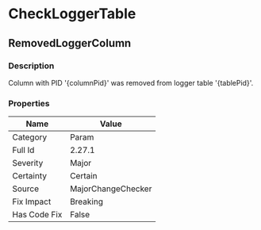 ﻿---  
uid: MajorChangeChecker_2_27_1  
---

# CheckLoggerTable

## RemovedLoggerColumn

### Description

Column with PID '{columnPid}' was removed from logger table '{tablePid}'.

### Properties

| Name         | Value              |
| ------------ | ------------------ |
| Category     | Param              |
| Full Id      | 2.27.1             |
| Severity     | Major              |
| Certainty    | Certain            |
| Source       | MajorChangeChecker |
| Fix Impact   | Breaking           |
| Has Code Fix | False              |
